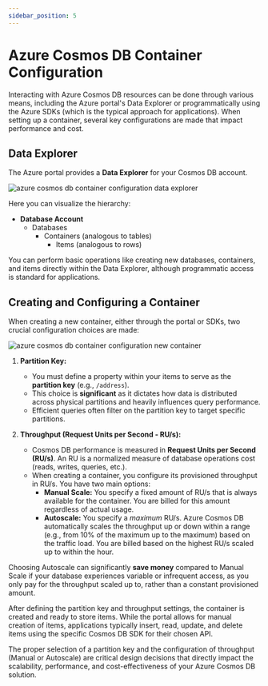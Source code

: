 ```yaml
---
sidebar_position: 5
---
```


# Azure Cosmos DB Container Configuration

Interacting with Azure Cosmos DB resources can be done through various means, including the Azure portal's Data Explorer or programmatically using the Azure SDKs (which is the typical approach for applications). When setting up a container, several key configurations are made that impact performance and cost.

## Data Explorer

The Azure portal provides a **Data Explorer** for your Cosmos DB account.

<div>
    <img src={require('@site/static/img/azure-storage/azure-cosmos-db-container-configuration-data-explorer.png').default} alt="azure cosmos db container configuration data explorer" />
</div>

Here you can visualize the hierarchy:

*   **Database Account**
    *   Databases
        *   Containers (analogous to tables)
            *   Items (analogous to rows)

You can perform basic operations like creating new databases, containers, and items directly within the Data Explorer, although programmatic access is standard for applications.

## Creating and Configuring a Container

When creating a new container, either through the portal or SDKs, two crucial configuration choices are made:

<div>
    <img src={require('@site/static/img/azure-storage/azure-cosmos-db-container-configuration-new-container.png').default} alt="azure cosmos db container configuration new container" />
</div>

1.  **Partition Key:**
    *   You must define a property within your items to serve as the **partition key** (e.g., `/address`).
    *   This choice is **significant** as it dictates how data is distributed across physical partitions and heavily influences query performance.
    *   Efficient queries often filter on the partition key to target specific partitions.

2.  **Throughput (Request Units per Second - RU/s):**
    *   Cosmos DB performance is measured in **Request Units per Second (RU/s)**. An RU is a normalized measure of database operations cost (reads, writes, queries, etc.).
    *   When creating a container, you configure its provisioned throughput in RU/s. You have two main options:
        *   **Manual Scale:** You specify a fixed amount of RU/s that is always available for the container. You are billed for this amount regardless of actual usage.
        *   **Autoscale:** You specify a *maximum* RU/s. Azure Cosmos DB automatically scales the throughput up or down within a range (e.g., from 10% of the maximum up to the maximum) based on the traffic load. You are billed based on the highest RU/s scaled up to within the hour.

Choosing Autoscale can significantly **save money** compared to Manual Scale if your database experiences variable or infrequent access, as you only pay for the throughput scaled up to, rather than a constant provisioned amount.

After defining the partition key and throughput settings, the container is created and ready to store items. While the portal allows for manual creation of items, applications typically insert, read, update, and delete items using the specific Cosmos DB SDK for their chosen API.

The proper selection of a partition key and the configuration of throughput (Manual or Autoscale) are critical design decisions that directly impact the scalability, performance, and cost-effectiveness of your Azure Cosmos DB solution.